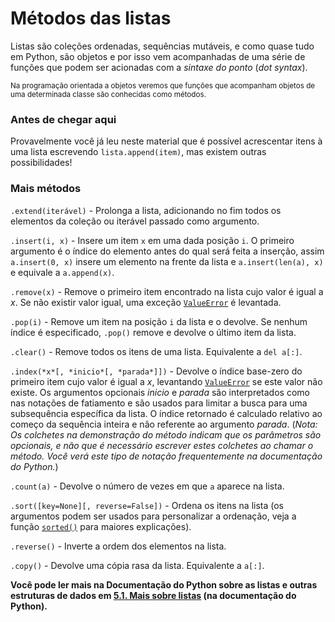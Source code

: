 # Métodos das listas

Listas são coleções ordenadas, sequências mutáveis, e como quase tudo em Python, são objetos e por isso vem acompanhadas de uma série de funções que podem ser acionadas com a *sintaxe do ponto* (*dot syntax*).

<sub>Na programação orientada a objetos veremos que funções que acompanham objetos de uma determinada classe são conhecidas como métodos.</sub>

### Antes de chegar aqui

Provavelmente você já leu neste material que é possível acrescentar itens à uma lista escrevendo `lista.append(item)`, mas existem outras possibilidades!

### Mais métodos

`.extend(iterável)` - Prolonga a lista, adicionando no fim todos os elementos da coleção ou iterável passado como argumento.

`.insert(i, x)` - Insere um item `x` em uma dada posição `i`. O primeiro argumento é o índice do elemento antes do qual será feita a inserção, assim `a.insert(0, x)` insere um elemento na frente da lista e `a.insert(len(a), x)` e equivale a `a.append(x)`.

`.remove(x)` - Remove o primeiro item encontrado na lista cujo valor é igual a *x*. Se não existir valor igual, uma exceção [`ValueError`](https://docs.python.org/pt-br/3.8/library/exceptions.html#ValueError "ValueError") é levantada.

`.pop(i)` - Remove um item na posição `i` da lista e o devolve. Se nenhum índice é especificado, `.pop()` remove e devolve o último item da lista. 

`.clear()` - Remove todos os itens de uma lista. Equivalente a `del a[:]`.

`.index(*x*[, *inicio*[, *parada*]])` - Devolve o índice base-zero do primeiro item cujo valor é igual a *x*, levantando [`ValueError`](https://docs.python.org/pt-br/3.8/library/exceptions.html#ValueError "ValueError") se este valor não existe. Os argumentos opcionais *inicio* e *parada* são interpretados como nas notações de fatiamento e são usados para limitar a busca para uma subsequência específica da lista. O índice retornado é calculado relativo ao começo da sequência inteira e não referente ao argumento *parada*. (*Nota: Os colchetes na demonstração do método indicam que os parâmetros são opcionais, e não que é necessário escrever estes colchetes ao chamar o método. Você verá este tipo de notação frequentemente na documentação do Python.*)

`.count(a)` - Devolve o número de vezes em que `a` aparece na lista.

`.sort([key=None][, reverse=False])` - Ordena os itens na lista (os argumentos podem ser usados para personalizar a ordenação, veja a função [`sorted()`](https://docs.python.org/pt-br/3.8/library/functions.html#sorted "sorted") para maiores explicações).

`.reverse()` - Inverte a ordem dos elementos na lista.

`.copy()` - Devolve uma cópia rasa da lista. Equivalente a `a[:]`.

**Você pode ler mais na Documentação do Python sobre as listas e outras estruturas de dados em [5.1. Mais sobre listas](https://docs.python.org/pt-br/2.7/tutorial/datastructures.html#more-on-lists) (na documentação do Python).**
